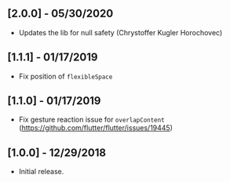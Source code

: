 ## [2.0.0] - 05/30/2020
* Updates the lib for null safety (Chrystoffer Kugler Horochovec)

## [1.1.1] - 01/17/2019

* Fix position of `flexibleSpace`

## [1.1.0] - 01/17/2019

* Fix gesture reaction issue for `overlapContent`
(https://github.com/flutter/flutter/issues/19445)

## [1.0.0] - 12/29/2018

* Initial release.
